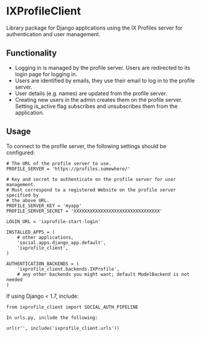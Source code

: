 # IXProfileClient

Library package for Django applications using the IX Profiles server for
authentication and user management.


## Functionality

* Logging in is managed by the profile server. Users are redirected to its
  login page for logging in.
* Users are identified by emails, they use their email to log in to the profile
  server.
* User details (e.g. names) are updated from the profile server.
* Creating new users in the admin creates them on the profile server. Setting
  is_active flag subscribes and unsubscribes them from the application.


## Usage

To connect to the profile server, the following settings should be configured:

```
# The URL of the profile server to use.
PROFILE_SERVER = 'https://profiles.somewhere/'

# Key and secret to authenticate on the profile server for user management.
# Must correspond to a registered Website on the profile server specified by
# the above URL.
PROFILE_SERVER_KEY = 'myapp'
PROFILE_SERVER_SECRET = 'XXXXXXXXXXXXXXXXXXXXXXXXXXXXXXXX'

LOGIN_URL = 'ixprofile-start-login'

INSTALLED_APPS = (
    # other applications,
    'social.apps.django_app.default',
    'ixprofile_client',
)

AUTHENTICATION_BACKENDS = (
    'ixprofile_client.backends.IXProfile',
    # any other backends you might want; default ModelBackend is not needed
)
```

If using Django < 1.7, include:

```
from ixprofile_client import SOCIAL_AUTH_PIPELINE

In urls.py, include the following:

url(r'', include('ixprofile_client.urls'))
```
